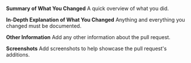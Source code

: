 **Summary of What You Changed**
A quick overview of what you did.

**In-Depth Explanation of What You Changed**
Anything and everything you changed must be documented.

**Other Information**
Add any other information about the pull request.

**Screenshots**
Add screenshots to help showcase the pull request's additions.
